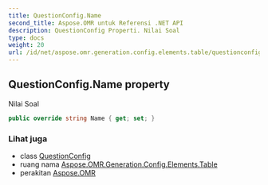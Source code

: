 ```yaml
---
title: QuestionConfig.Name
second_title: Aspose.OMR untuk Referensi .NET API
description: QuestionConfig Properti. Nilai Soal
type: docs
weight: 20
url: /id/net/aspose.omr.generation.config.elements.table/questionconfig/name/
---
```

## QuestionConfig.Name property

Nilai Soal

```csharp
public override string Name { get; set; }
```

### Lihat juga

* class [QuestionConfig](../)
* ruang nama [Aspose.OMR.Generation.Config.Elements.Table](../../questionconfig/)
* perakitan [Aspose.OMR](../../../)


